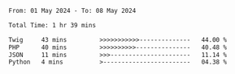 <!--START_SECTION:waka-->

```txt
From: 01 May 2024 - To: 08 May 2024

Total Time: 1 hr 39 mins

Twig     43 mins         >>>>>>>>>>>--------------   44.00 %
PHP      40 mins         >>>>>>>>>>---------------   40.48 %
JSON     11 mins         >>>----------------------   11.14 %
Python   4 mins          >------------------------   04.38 %
```

<!--END_SECTION:waka-->
